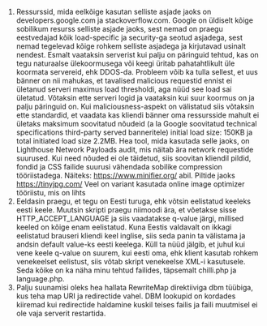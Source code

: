 1.	Ressurssid, mida eelkõige kasutan selliste asjade jaoks on developers.google.com ja stackoverflow.com. Google on üldiselt kõige sobilikum resurss selliste asjade jaoks, sest nemad on praegu eestvedajad kõik load-specific ja security-ga seotud asjadega, sest nemad tegelevad kõige rohkem selliste asjadega ja kirjutavad usinalt nendest.
Esmalt vaataksin serverist kui palju on päringuid tehtud, kas on tegu naturaalse ülekoormusega või keegi üritab pahatahtlikult üle koormata servereid, ehk DDOS-da. Probleem võib ka tulla sellest, et uus bänner on nii mahukas, et tavalised malicious requestid ennist ei ületanud serveri maximus load thresholdi, aga nüüd see load sai ületatud. Võtaksin ette serveri logid ja vaataksin kui suur koormus on ja palju päringuid on. Kui maliciousness-aspekt on välistatud siis võtaksin ette standardid, et vaadata kas kliendi bänner oma ressursside mahult ei ületaks maksimum soovitatud nõudeid (a la Google soovitatud technical specifications third-party served banneritele) initial load size: 150KB ja total initiated load size 2.2MB. Hea tool, mida kasutada selle jaoks, on Lighthouse Network Payloads audit, mis näitab ära network requestide suurused. Kui need nõuded ei ole täidetud, siis soovitan kliendil pildid, fondid ja CSS failide suurusi vähendada sobilike compression tööriistadega. Näiteks: https://www.minifier.org/ abil. Piltide jaoks https://tinyjpg.com/
Veel on variant kasutada online image optimizer tööriistu, mis on lihts
2.	Eeldasin praegu, et tegu on Eesti turuga, ehk võtsin eelistatud keeleks eesti keele. Muutsin skripti praegu niimoodi ära, et võetakse sisse HTTP_ACCEPT_LANGUAGE ja siis vaadatakse q-value järgi, millised keeled on kõige enam eelistatud. Kuna Eestis valdavalt on ikkagi eelistatud brauseri kliendi keel inglise, siis seda panin ta välistama ja andsin default value-ks eesti keelega. Küll ta nüüd jälgib, et juhul kui vene keele q-value on suurem, kui eesti oma, ehk klient kasutab rohkem venekeelset eelistust, siis võtab skript venekeelse XML-i kasutusele. Seda kõike on ka näha minu tehtud failides, täpsemalt chilli.php ja language.php. 
3.  Palju suunamisi oleks hea hallata RewriteMap direktiiviga dbm tüübiga, kus teha map URI ja redirectide vahel. DBM lookupid on kordades kiiremad kui redirectide haldamine kuskil teises failis ja faili muutmisel ei ole vaja serverit restartida. 